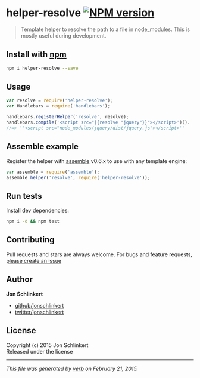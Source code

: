 # helper-resolve [![NPM version](https://badge.fury.io/js/helper-resolve.svg)](http://badge.fury.io/js/helper-resolve)

> Template helper to resolve the path to a file in node_modules. This is mostly useful during development.

## Install with [npm](npmjs.org)

```bash
npm i helper-resolve --save
```

## Usage

```js
var resolve = require('helper-resolve');
var Handlebars = require('handlebars');

handlebars.registerHelper('resolve', resolve);
handlebars.compile('<script src="{{resolve "jquery"}}"></script>')().
//=> ''<script src="node_modules/jquery/dist/jquery.js"></script>''
```

## Assemble example

Register the helper with [assemble] v0.6.x to use with any template engine:

```js
var assemble = require('assemble');
assemble.helper('resolve', require('helper-resolve'));
```


## Run tests

Install dev dependencies:

```bash
npm i -d && npm test
```

## Contributing
Pull requests and stars are always welcome. For bugs and feature requests, [please create an issue](https://github.com/jonschlinkert/helper-resolve/issues)

## Author

**Jon Schlinkert**
 
+ [github/jonschlinkert](https://github.com/jonschlinkert)
+ [twitter/jonschlinkert](http://twitter.com/jonschlinkert) 

## License
Copyright (c) 2015 Jon Schlinkert  
Released under the  license

***

_This file was generated by [verb](https://github.com/assemble/verb) on February 21, 2015._

[assemble]: https://github.com/assemble/assemble
